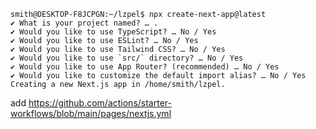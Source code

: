 ```shell
smith@DESKTOP-F8JCPGN:~/lzpel$ npx create-next-app@latest
✔ What is your project named? … .
✔ Would you like to use TypeScript? … No / Yes
✔ Would you like to use ESLint? … No / Yes
✔ Would you like to use Tailwind CSS? … No / Yes
✔ Would you like to use `src/` directory? … No / Yes
✔ Would you like to use App Router? (recommended) … No / Yes
✔ Would you like to customize the default import alias? … No / Yes
Creating a new Next.js app in /home/smith/lzpel.
```

add https://github.com/actions/starter-workflows/blob/main/pages/nextjs.yml
